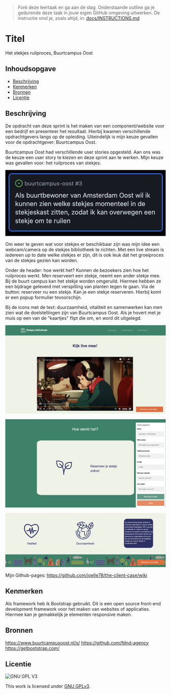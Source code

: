 > _Fork_ deze leertaak en ga aan de slag. Onderstaande outline ga je gedurende deze taak in jouw eigen GitHub omgeving uitwerken. De instructie vind je, zoals altijd, in: [docs/INSTRUCTIONS.md](docs/INSTRUCTIONS.md)

# Titel
Het stekjes ruilproces, Buurtcampus Oost

## Inhoudsopgave

  * [Beschrijving](#beschrijving)
  * [Kenmerken](#kenmerken)
  * [Bronnen](#bronnen)
  * [Licentie](#licentie)

## Beschrijving
<!-- In de Beschrijving staat hoe je project er uit ziet, hoe het werkt en wat je er mee kan. -->
De opdracht van deze sprint is het maken van een component/website voor een bedrijf en presenteer het resultaat. Hierbij kwamen verschillende opdrachtgevers langs op de opleiding. Uiteindelijk is mijn keuze gevallen voor de opdrachtgever: Buurtcampus Oost.

Buurtcampus Oost had verschillende user stories opgesteld. Aan ons was de keuze een user story te kiezen en deze sprint aan te werken. Mijn keuze was gevallen voor: het ruilproces van stekjes.

![alt text](assets/userstory.png)

Om weer te geven wat voor stekjes er beschikbaar zijn was mijn idee een webcam/camera op de stekjes bibliotheek te richten. Met een live stream is iedereen
up to date welke stekjes er zijn, dit is ook leuk dat het groeiproces van de stekjes gezien kan worden.

Onder de header: hoe werkt het? Kunnen de bezoekers zien hoe het ruilproces werkt. Men reserveert een stekje, neemt een ander stekje mee. Bij de buurt campus
kan het stekje worden omgeruild. Hiermee hebben ze een bijdrage geleverd met verspilling van planten tegen te gaan. Via de button: reserveer nu een stekje. Kan je een stekje reserveren. Hierbij komt er een popup formulier tevoorschijn.

Bij de icons met de text: duurzaamheid, vitaliteit en samenwerken kan men zien wat de doelstellingen zijn van Buurtcampus Oost. Als je hovert met je muis
op een van de "kaartjes" flipt die om, en word dit uitgelegd.

<!-- Voeg een mooie poster visual toe 📸 -->
![alt text](assets/s1.png)

![alt text](assets/s2.png)

![alt text](assets/s3.png)

<!-- Voeg een link toe naar Github Pages 🌐-->
Mijn Github-pages:
https://github.com/joelle78/the-client-case/wiki

## Kenmerken
<!-- Bij Kenmerken staat welke technieken zijn gebruikt en hoe. Wat is de HTML structuur? Wat zijn de belangrijkste dingen in CSS? Wat is er met Javascript gedaan en hoe? Misschien heb je een framework of library gebruikt? -->
Als framework heb ik Bootstrap gebruikt. Dit is een open source front-end development framework voor het maken van websites of applicaties. Hiermee kan je gemakkelijk je elementen responsive maken.

## Bronnen
https://www.buurtcampusoost.nl/s/
https://github.com/fdnd-agency
https://getbootstrap.com/

## Licentie

![GNU GPL V3](https://www.gnu.org/graphics/gplv3-127x51.png)

This work is licensed under [GNU GPLv3](./LICENSE).

